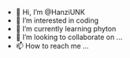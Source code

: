 - 👋 Hi, I’m @HanziUNK
- 👀 I’m interested in coding
- 🌱 I’m currently learning phyton
- 💞️ I’m looking to collaborate on ...
- 📫 How to reach me ...

<!---
HanziUNK/HanziUNK is a ✨ special ✨ repository because its `README.md` (this file) appears on your GitHub profile.
You can click the Preview link to take a look at your changes.
--->
